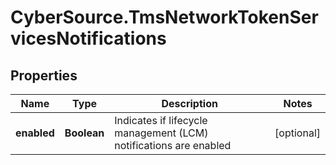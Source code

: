 # CyberSource.TmsNetworkTokenServicesNotifications

## Properties
Name | Type | Description | Notes
------------ | ------------- | ------------- | -------------
**enabled** | **Boolean** | Indicates if lifecycle management (LCM) notifications are enabled | [optional] 


